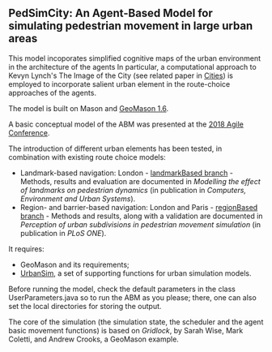 ## PedSimCity: An Agent-Based Model for simulating pedestrian movement in large urban areas

This model incoporates simplified cognitive maps of the urban environment in the architecture of the agents
In particular, a computational approach to Kevyn Lynch's The Image of the City (see related paper in [Cities](https://www.sciencedirect.com/science/article/pii/S0264275118309776)) is employed to incorporate salient urban element in the route-choice approaches of the agents.

The model is built on Mason and [GeoMason 1.6](https://cs.gmu.edu/~eclab/projects/mason/extensions/geomason/).

A basic conceptual model of the ABM was presented at the [2018 Agile Conference](https://agile-online.org/conference_paper/cds/agile_2018/shortpapers/64%20short_paper_64.pdf).

The introduction of different urban elements has been tested, in combination with existing route choice models:
* Landmark-based navigation: London - [landmarkBased branch](https://github.com/g-filomena/pedSimCity/tree/LandmarkBased) - Methods, results and evaluation are documented in *Modelling the effect of landmarks on pedestrian dynamics* (in publication in *Computers, Environment and Urban Systems*).
* Region- and barrier-based navigation: London and Paris - [regionBased branch](https://github.com/g-filomena/pedSimCity/tree/RegionBased) - Methods and results, along with a validation are documented in *Perception of urban subdivisions in pedestrian movement simulation* (in publication in *PLoS ONE*).

It requires:
* GeoMason and its requirements;
* [UrbanSim](https://github.com/g-filomena/UrbanSim), a set of supporting functions for urban simulation models.

Before running the model, check the default parameters in the class UserParameters.java so to run the ABM as you please; there, one can also set the local directories for storing the output.

The core of the simulation (the simulation state, the scheduler and the agent basic movement functions) is based on *Gridlock*, by Sarah Wise, Mark Coletti, and Andrew Crooks, a GeoMason example.

